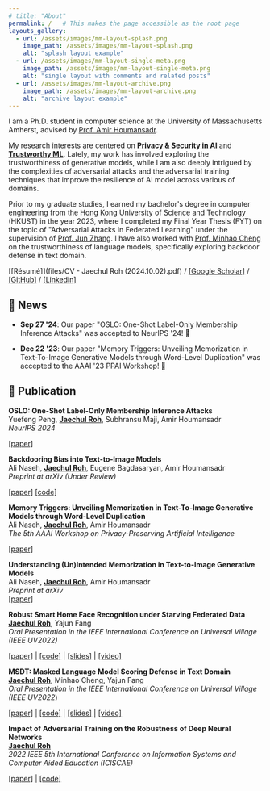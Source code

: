 ```yaml
---
# title: "About"
permalink: /   # This makes the page accessible as the root page
layouts_gallery:
  - url: /assets/images/mm-layout-splash.png
    image_path: /assets/images/mm-layout-splash.png
    alt: "splash layout example"
  - url: /assets/images/mm-layout-single-meta.png
    image_path: /assets/images/mm-layout-single-meta.png
    alt: "single layout with comments and related posts"
  - url: /assets/images/mm-layout-archive.png
    image_path: /assets/images/mm-layout-archive.png
    alt: "archive layout example"
---
```


<!-- ######################################################################################################################################## -->
I am a Ph.D. student in computer science at the University of Massachusetts Amherst, advised by <a href="https://people.cs.umass.edu/~amir/" target="_blank">Prof. Amir Houmansadr</a>. 

My research interests are centered on <b><u>Privacy & Security in AI</u></b> and <b><u>Trustworthy ML</u></b>. Lately, my work has involved exploring the trustworthiness of generative models, while I am also deeply intrigued by the complexities of adversarial attacks and the adversarial training techniques that improve the resilience of AI model across various of domains.

Prior to my graduate studies, I earned my bachelor's degree in computer engineering from the Hong Kong University of Science and Technology (HKUST) in the year 2023, where I completed my Final Year Thesis (FYT) on the topic of "Adversarial Attacks in Federated Learning" under the supervision of <a href="https://eejzhang.people.ust.hk/" target="_black">Prof. Jun Zhang</a>. I have also worked with [Prof. Minhao Cheng](https://cmhcbb.github.io/) on the trustworthiness of language models, specifically exploring backdoor defense in text domain.


[[Résumé]](files/CV - Jaechul Roh (2024.10.02).pdf) / [[Google Scholar]](https://scholar.google.com/citations?user=knCeRjsAAAAJ&hl=ko) / [[GitHub]](https://github.com/jcroh0508) / [[Linkedin]](https://www.linkedin.com/in/jaechul-roh-572363155/)

<!-- ############################################################################################### -->
## 📣 News

* **Sep 27 '24**: Our paper "OSLO: One-Shot Label-Only Membership Inference Attacks" was accepted to NeurIPS '24! 🎉

* **Dec 22 '23**: Our paper "Memory Triggers: Unveiling Memorization in Text-To-Image Generative Models through Word-Level Duplication" was accepted to the  AAAI '23 PPAI Workshop! 🎉

<!-- ######################################################################################################################################## -->

## 📝 Publication

**OSLO: One-Shot Label-Only Membership Inference Attacks** <br>
   Yuefeng Peng, <u><b>Jaechul Roh</b></u>, Subhransu Maji, Amir Houmansadr <br>
   *NeurIPS 2024* <br>
   <!-- NeurIPS 2024 -->
   <a href="https://arxiv.org/pdf/2405.16978" target="_blank">[paper]</a>


**Backdooring Bias into Text-to-Image Models**  
   Ali Naseh, **<u><b>Jaechul Roh</b></u>**, Eugene Bagdasaryan, Amir Houmansadr  
   *Preprint at arXiv (Under Review)*  
   <!-- NeurIPS 2024 -->
   [[paper]](https://arxiv.org/pdf/2406.15213) [[code]](https://github.com/jcroh0508/Backdororing_Bias/)

**Memory Triggers: Unveiling Memorization in Text-To-Image Generative Models through Word-Level Duplication**  
   Ali Naseh, **<u><b>Jaechul Roh</b></u>**, Amir Houmansadr  
   *The 5th AAAI Workshop on Privacy-Preserving Artificial Intelligence*  
   <!-- The 5th AAAI Workshop on Privacy-Preserving Artificial Intelligence -->
   [[paper]](https://arxiv.org/pdf/2312.03692)

**Understanding (Un)Intended Memorization in Text-to-Image Generative Models**  
   Ali Naseh, **<u><b>Jaechul Roh</b></u>**, Amir Houmansadr  
   *Preprint at arXiv*  
   [[paper]](https://arxiv.org/pdf/2312.07550)

**Robust Smart Home Face Recognition under Starving Federated Data**  
   **<u><b>Jaechul Roh</b></u>**, Yajun Fang  
   *Oral Presentation in the IEEE International Conference on Universal Village (IEEE UV2022)*  
   <!-- Oral Presentation in the IEEE International Conference on Universal Village (IEEE UV2022)   -->
   [[paper]](https://ieeexplore.ieee.org/stamp/stamp.jsp?arnumber=10175525) | [[code]](https://github.com/jcroh0508/FLATS) | [[slides]](https://www.jrohs.com/_files/ugd/c489e1_bbc7e44075944cad98da82f31e7430ae.pdf) | [[video]](https://www.youtube.com/watch?v=Tj9QiJEUBXU&ab_channel=jroh)

**MSDT: Masked Language Model Scoring Defense in Text Domain**  
   **<u><b>Jaechul Roh</b></u>**, Minhao Cheng, Yajun Fang  
   *Oral Presentation in the IEEE International Conference on Universal Village (IEEE UV2022*)  
   <!-- Oral Presentation in the IEEE International Conference on Universal Village (IEEE UV2022)   -->
   [[paper]](https://ieeexplore.ieee.org/document/10175524) | [[code]](https://github.com/jcroh0508/MSDT) | [[slides]](https://www.jrohs.com/_files/ugd/c489e1_bbc7e44075944cad98da82f31e7430ae.pdf) | [[video]](https://www.youtube.com/watch?v=oO3FbxnMdv0&ab_channel=jroh)

**Impact of Adversarial Training on the Robustness of Deep Neural Networks**  
   **<u><b>Jaechul Roh</b></u>**  
   *2022 IEEE 5th International Conference on Information Systems and Computer Aided Education (ICISCAE)*  
   <!-- 2022 IEEE 5th International Conference on Information Systems and Computer Aided Education (ICISCAE)   -->
   [[paper]](https://ieeexplore.ieee.org/abstract/document/9927611) | [[code]](https://github.com/jcroh0508/Adversarial_Training_Impact)